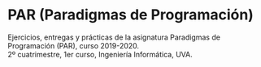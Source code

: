 # PAR (Paradigmas de Programación)
Ejercicios, entregas y prácticas de la asignatura Paradigmas de Programación (PAR), curso 2019-2020.  
2º cuatrimestre, 1er curso, Ingeniería Informática, UVA.
